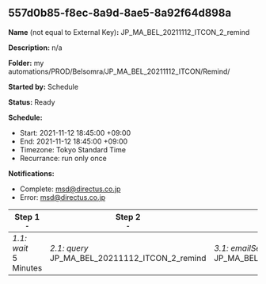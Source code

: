## 557d0b85-f8ec-8a9d-8ae5-8a92f64d898a

**Name** (not equal to External Key)**:** JP_MA_BEL_20211112_ITCON_2_remind

**Description:** n/a

**Folder:** my automations/PROD/Belsomra/JP_MA_BEL_20211112_ITCON/Remind/

**Started by:** Schedule

**Status:** Ready

**Schedule:**

* Start: 2021-11-12 18:45:00 +09:00
* End: 2021-11-12 18:45:00 +09:00
* Timezone: Tokyo Standard Time
* Recurrance: run only once

**Notifications:**

* Complete: msd@directus.co.jp
* Error: msd@directus.co.jp

| Step 1<br>_<small>-</small>_ | Step 2<br>_<small>-</small>_ | Step 3<br>_<small>-</small>_ |
| --- | --- | --- |
| _1.1: wait_<br>5 Minutes | _2.1: query_<br>JP_MA_BEL_20211112_ITCON_2_remind | _3.1: emailSend_<br>JP_MA_BEL_20211112_ITCON_2_remind |
